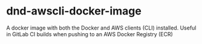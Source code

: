 # dnd-awscli-docker-image
A docker image with both the Docker and AWS clients (CLI) installed.   Useful in GitLab CI builds when pushing to an AWS Docker Registry (ECR)
